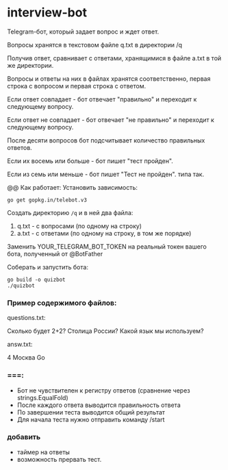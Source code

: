 

# interview-bot

Telegram-бот, который задает вопрос и ждет ответ.

Вопросы хранятся в текстовом файле q.txt в директории /q

Получив ответ, сравнивает с ответами, хранящимися в файле a.txt в той же директории. 

Вопросы и ответы на них в файлах хранятся соответственно, первая строка с вопросом и первая строка с ответом. 

Если ответ совпадает - бот отвечает "правильно" и переходит к следующему вопросу. 

Если ответ не совпадает - бот отвечает "не правильно" и переходит к следующему вопросу. 

После десяти вопросов бот подсчитывает количество правильных ответов. 

Если их восемь или больше - бот пишет "тест пройден". 

Если из семь или меньше - бот пишет "Тест не пройден".
типа так.

@@ Как работает:
Установить зависимость:

    go get gopkg.in/telebot.v3
Создать директорию `/q` и в ней два файла:

 1. q.txt - с вопросами (по одному на строку) 
 2. a.txt - с ответами (по одному на строку, в том же порядке)

Заменить YOUR_TELEGRAM_BOT_TOKEN на реальный токен вашего бота, полученный от @BotFather

Соберать и запустить бота:

    go build -o quizbot
    ./quizbot

### Пример содержимого файлов:
questions.txt:

Сколько будет 2+2?
Столица России?
Какой язык мы используем?

answ.txt:

4
Москва
Go

### ===:
- Бот не чувствителен к регистру ответов (сравнение через strings.EqualFold)
- После каждого ответа выводится правильность ответа
- По завершении теста выводится общий результат
- Для начала теста нужно отправить команду /start

### добавить
- таймер на ответы
- возможность прервать тест.
